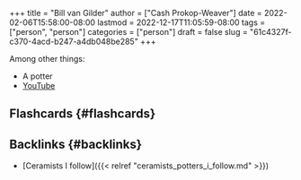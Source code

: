 +++
title = "Bill van Gilder"
author = ["Cash Prokop-Weaver"]
date = 2022-02-06T15:58:00-08:00
lastmod = 2022-12-17T11:05:59-08:00
tags = ["person", "person"]
categories = ["person"]
draft = false
slug = "61c4327f-c370-4acd-b247-a4db048be285"
+++

Among other things:

-   A potter
-   [YouTube](https://www.youtube.com/c/BillvanGilderPottery)


## Flashcards {#flashcards}


## Backlinks {#backlinks}

-   [Ceramists I follow]({{< relref "ceramists_potters_i_follow.md" >}})

